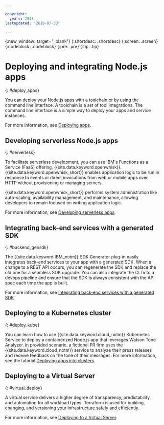 ```yaml
---

copyright:
  years: 2018
lastupdated: "2018-07-30"

---
```

{:new_window: target="_blank"}
{:shortdesc: .shortdesc}
{:screen: .screen}
{:codeblock: .codeblock}
{:pre: .pre}
{:tip: .tip}

# Deploying and integrating Node.js apps
{: #deploy_apps}

You can deploy your Node.js apps with a toolchain or by using the command line interface. A toolchain is a set of tool integrations. The command line interface is a simple way to deploy your apps and service instances.

For more information, see [Deploying apps](../apps/dep-app-tool.html).

## Developing serverless Node.js apps
{: #serverless}

To facilitate serverless development, you can use IBM's Functions as a Service (FaaS) offering, {{site.data.keyword.openwhisk}}. {{site.data.keyword.openwhisk_short}} enables application logic to be run in response to events or direct invocations from web or mobile apps over HTTP without provisioning or managing servers.

{{site.data.keyword.openwhisk_short}} performs system administration like auto-scaling, availability management, and maintenance, allowing developers to remain focused on writing application logic.

For more information, see [Developing serverless apps](../apps/deploying/functions.html).

## Integrating back-end services with a generated SDK
{: #backend_gensdk}

The {{site.data.keyword.IBM_notm}} SDK Generator plug-in easily integrates back-end services to your app with a generated SDK. When a change to a REST API occurs, you can regenerate the SDK and replace the old one for a seamless SDK upgrade. You can also integrate the CLI into a devops pipeline and ensure that the SDK is always consistent with the API spec each time the app is built.

For more information, see [Integrating back-end services with a generated SDK](../apps/deploying/api_management.html).

## Deploying to a Kubernetes cluster
{: #deploy_kube}

You can learn how to use {{site.data.keyword.cloud_notm}} Kubernetes Service to deploy a containerized Node.js app that leverages Watson Tone Analyzer. In provided scenario, a fictional PR firm uses the {{site.data.keyword.cloud_notm}} service to analyze their press releases and receive feedback on the tone of their messages. For more information, see the tutorial [Deploying apps into clusters](../containers/cs_tutorials_apps.html).

## Deploying to a Virtual Server
{: #virtual_deploy}

A virtual service delivers a higher degree of transparency, predictability, and automation for all workload types. Terraform is used for building, changing, and versioning your infrastructure safely and efficiently.

For more information, see [Deploying to a Virtual Server](../apps/vsi-deploy.html).